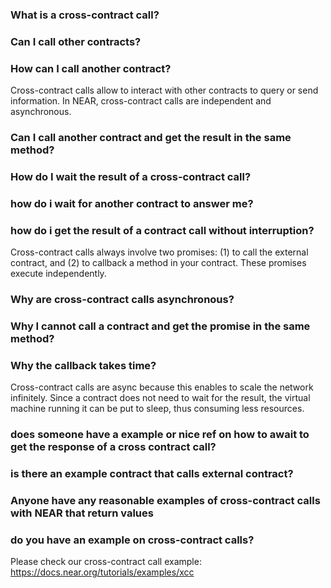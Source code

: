 ### What is a cross-contract call?
### Can I call other contracts?
### How can I call another contract?
Cross-contract calls allow to interact with other contracts to query or send information. In NEAR, cross-contract calls are independent and asynchronous.

### Can I call another contract and get the result in the same method?
### How do I wait the result of a cross-contract call?
### how do i wait for another contract to answer me?
### how do i get the result of a contract call without interruption?
Cross-contract calls always involve two promises: (1) to call the external contract, and (2) to callback a method in your contract. These promises execute independently.

### Why are cross-contract calls asynchronous?
### Why I cannot call a contract and get the promise in the same method?
### Why the callback takes time?
Cross-contract calls are async because this enables to scale the network infinitely. Since a contract does not need to wait for the result, the virtual machine running it can be put to sleep, thus consuming less resources.

### does someone have a example or nice ref on how to await to get the response of a cross contract call?
### is there an example contract that calls external contract?
### Anyone have any reasonable examples of cross-contract calls with NEAR that return values
### do you have an example on cross-contract calls?
Please check our cross-contract call example: https://docs.near.org/tutorials/examples/xcc